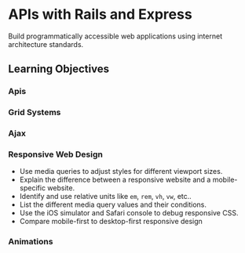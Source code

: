# APIs with Rails and Express

Build programmatically accessible web applications using
internet architecture standards.

## Learning Objectives

### Apis

### Grid Systems

### Ajax

### Responsive Web Design

- Use media queries to adjust styles for different viewport sizes.
- Explain the difference between a responsive website and a mobile-specific website.
- Identify and use relative units like `em`, `rem`, `vh`, `vw`, etc..
- List the different media query values and their conditions.
- Use the iOS simulator and Safari console to debug responsive CSS.
- Compare mobile-first to desktop-first responsive design

### Animations
